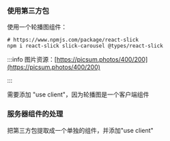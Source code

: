 

### 使用第三方包
使用一个轮播图组件：

```shell
# https://www.npmjs.com/package/react-slick
npm i react-slick slick-carousel @types/react-slick
```

:::info
图片资源：[https://picsum.photos/400/200](https://picsum.photos/400/200)

:::



需要添加 "use client"，因为轮播图是一个客户端组件

### 服务器组件的处理
把第三方包提取成一个单独的组件，并添加"use client"

